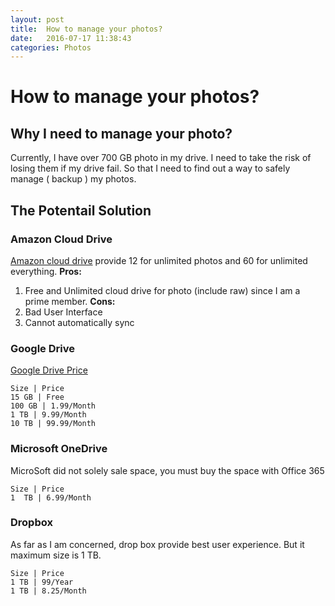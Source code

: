 ```yaml
---
layout: post
title:  How to manage your photos?
date:   2016-07-17 11:38:43
categories: Photos
---
```


# How to manage your photos?

## Why I need to manage your photo?

Currently, I have over 700 GB photo in my drive. I need to take the risk of losing them if my drive fail. So that I need to find out a way to safely manage ( backup ) my photos.

## The Potentail Solution
### Amazon Cloud Drive
[Amazon cloud drive](https://www.amazon.com/clouddrive/pricing?ref_=cd_home_navpricing) provide 12 for unlimited photos and 60 for unlimited everything.
**Pros:**
1. Free and Unlimited cloud drive for photo (include raw) since I am a prime member.
**Cons:**
1. Bad User Interface
2. Cannot automatically sync

### Google Drive
[Google Drive Price](http://https://www.google.com/settings/storage?hl=en)
```table
Size | Price
15 GB | Free
100 GB | 1.99/Month
1 TB | 9.99/Month
10 TB | 99.99/Month
```

### Microsoft OneDrive
MicroSoft did not solely sale space, you must buy the space with Office 365
```table
Size | Price
1  TB | 6.99/Month
```

### Dropbox
As far as I am concerned, drop box provide best user experience. But it maximum size is 1 TB.
```table
Size | Price
1 TB | 99/Year
1 TB | 8.25/Month
```
